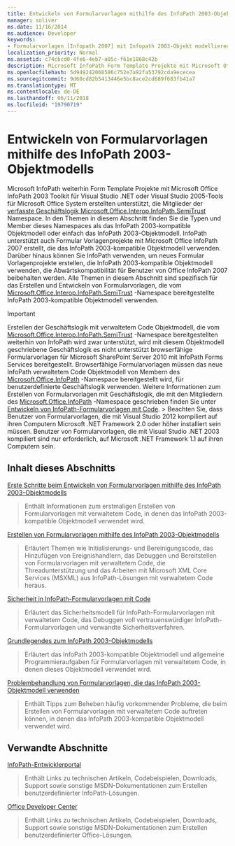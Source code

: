 ```yaml
---
title: Entwickeln von Formularvorlagen mithilfe des InfoPath 2003-Objektmodells
manager: soliver
ms.date: 11/16/2014
ms.audience: Developer
keywords:
- Formularvorlagen [Infopath 2007] mit Infopath 2003-Objekt modellieren, InfoPath 2003-kompatible Formularvorlagen InfoPath 2007, Entwickeln von Formular Vorlagen mit InfoPath 2003-Objektmodell, Objektmodelle [InfoPath 2003], Entwickeln von verwalteten Formularvorlagen mit Code
localization_priority: Normal
ms.assetid: c74cbcd0-4fe6-4eb7-a05c-f61e1868c42b
description: Microsoft InfoPath Form Template Projekte mit Microsoft Office InfoPath 2003 Toolkit für Visual Studio .NET oder Visual Studio 2005-Tools für Microsoft Office System erstellten unterstützt, die Geschäftslogik für Member des geschrieben haben weiterhin die Microsoft.Office.Interop.InfoPath.SemiTrust-Namespace. In den Themen in diesem Abschnitt finden Sie die Typen und Member dieses Namespaces als das InfoPath 2003-kompatible Objektmodell oder einfach das InfoPath 2003-Objektmodell. InfoPath unterstützt auch Formular Vorlagenprojekte mit Microsoft Office InfoPath 2007 erstellt, die das InfoPath 2003-kompatible Objektmodell verwenden. Darüber hinaus können Sie InfoPath verwenden, um neues Formular Vorlagenprojekte erstellen, die InfoPath 2003-kompatible Objektmodell verwenden, die Abwärtskompatibilität für Benutzer von Office InfoPath 2007 beibehalten werden. Alle Themen in diesem Abschnitt sind spezifisch für das Erstellen und Entwickeln von Formularvorlagen, die vom Microsoft.Office.Interop.InfoPath.SemiTrust-Namespace bereitgestellte InfoPath 2003-kompatible Objektmodell verwenden.
ms.openlocfilehash: 5d949242068586c752e7a92fa53792cda9ececea
ms.sourcegitcommit: 9d60cd82b5413446e5bc8ace2cd689f683fb41a7
ms.translationtype: MT
ms.contentlocale: de-DE
ms.lasthandoff: 06/11/2018
ms.locfileid: "19790719"
---
```

# <a name="developing-form-templates-using-the-infopath-2003-object-model"></a>Entwickeln von Formularvorlagen mithilfe des InfoPath 2003-Objektmodells

Microsoft InfoPath weiterhin Form Template Projekte mit Microsoft Office InfoPath 2003 Toolkit für Visual Studio .NET oder Visual Studio 2005-Tools für Microsoft Office System erstellten unterstützt, die Mitglieder der [verfasste Geschäftslogik Microsoft.Office.Interop.InfoPath.SemiTrust](https://msdn.microsoft.com/library/Microsoft.Office.Interop.InfoPath.SemiTrust.aspx) Namespace. In den Themen in diesem Abschnitt finden Sie die Typen und Member dieses Namespaces als das InfoPath 2003-kompatible Objektmodell oder einfach das InfoPath 2003-Objektmodell. InfoPath unterstützt auch Formular Vorlagenprojekte mit Microsoft Office InfoPath 2007 erstellt, die das InfoPath 2003-kompatible Objektmodell verwenden. Darüber hinaus können Sie InfoPath verwenden, um neues Formular Vorlagenprojekte erstellen, die InfoPath 2003-kompatible Objektmodell verwenden, die Abwärtskompatibilität für Benutzer von Office InfoPath 2007 beibehalten werden. Alle Themen in diesem Abschnitt sind spezifisch für das Erstellen und Entwickeln von Formularvorlagen, die vom [Microsoft.Office.Interop.InfoPath.SemiTrust](https://msdn.microsoft.com/library/Microsoft.Office.Interop.InfoPath.SemiTrust.aspx) -Namespace bereitgestellte InfoPath 2003-kompatible Objektmodell verwenden. 
  
> [!IMPORTANT]
> Erstellen der Geschäftslogik mit verwaltetem Code Objektmodell, die vom [Microsoft.Office.Interop.InfoPath.SemiTrust](https://msdn.microsoft.com/library/Microsoft.Office.Interop.InfoPath.SemiTrust.aspx) -Namespace bereitgestellten weiterhin von InfoPath wird zwar unterstützt, wird mit diesem Objektmodell geschriebene Geschäftslogik es nicht unterstützt browserfähige Formularvorlagen für Microsoft SharePoint Server 2010 mit InfoPath Forms Services bereitgestellt. Browserfähige Formularvorlagen müssen das neue InfoPath verwaltetem Code Objektmodell von Membern des [Microsoft.Office.InfoPath](https://msdn.microsoft.com/library/Microsoft.Office.InfoPath.aspx) -Namespace bereitgestellt wird, für benutzerdefinierte Geschäftslogik verwenden. Weitere Informationen zum Erstellen von Formularvorlagen mit Geschäftslogik, die mit den Mitgliedern des [Microsoft.Office.InfoPath](https://msdn.microsoft.com/library/Microsoft.Office.InfoPath.aspx) -Namespace geschrieben finden Sie unter [Entwickeln von InfoPath-Formularvorlagen mit Code](developing-infopath-form-templates-with-code.md). > Beachten Sie, dass Benutzer von Formularvorlagen, die mit Visual Studio 2012 kompiliert auf ihren Computern Microsoft .NET Framework 2.0 oder höher installiert sein müssen. Benutzer von Formularvorlagen, die mit Visual Studio .NET 2003 kompiliert sind nur erforderlich, auf Microsoft .NET Framework 1.1 auf ihren Computern sein. 
  
## <a name="in-this-section"></a>Inhalt dieses Abschnitts

[Erste Schritte beim Entwickeln von Formularvorlagen mithilfe des InfoPath 2003-Objektmodells](get-started-developing-form-templates-using-infopath-object-model.md)
  
> Enthält Informationen zum erstmaligen Erstellen von Formularvorlagen mit verwaltetem Code, in denen das InfoPath 2003-kompatible Objektmodell verwendet wird.
    
[Erstellen von Formularvorlagen mithilfe des InfoPath 2003-Objektmodells](creating-form-templates-using-the-infopath-2003-object-model.md)
  
> Erläutert Themen wie Initialisierungs- und Bereinigungscode, das Hinzufügen von Ereignishandlern, das Debuggen und Bereitstellen von Formularvorlagen mit verwaltetem Code, die Threadunterstützung und das Arbeiten mit Microsoft XML Core Services (MSXML) aus InfoPath-Lösungen mit verwaltetem Code heraus.
    
[Sicherheit in InfoPath-Formularvorlagen mit Code](security-in-infopath-form-templates-with-code.md)
  
> Erläutert das Sicherheitsmodell für InfoPath-Formularvorlagen mit verwaltetem Code, das Debuggen voll vertrauenswürdiger InfoPath-Formularvorlagen und verwandte Sicherheitsverfahren.
    
[Grundlegendes zum InfoPath 2003-Objektmodells](understanding-the-infopath-2003-object-model.md)
  
> Erläutert das InfoPath 2003-kompatible Objektmodell und allgemeine Programmieraufgaben für Formularvorlagen mit verwaltetem Code, in denen dieses Objektmodell verwendet wird.
    
[Problembehandlung von Formularvorlagen, die das InfoPath 2003-Objektmodell verwenden](troubleshoot-form-templates-that-use-infopath-object-model.md)
  
> Enthält Tipps zum Beheben häufig vorkommender Probleme, die beim Erstellen von Formularvorlagen mit verwaltetem Code auftreten können, in denen das InfoPath 2003-kompatible Objektmodell verwendet wird.
    
## <a name="related-sections"></a>Verwandte Abschnitte

[InfoPath-Entwicklerportal](http://go.microsoft.com/fwlink?LinkID=11689)
  
> Enthält Links zu technischen Artikeln, Codebeispielen, Downloads, Support sowie sonstige MSDN-Dokumentationen zum Erstellen benutzerdefinierter InfoPath-Lösungen.
    
[Office Developer Center](http://go.microsoft.com/fwlink?LinkID=27128)
  
> Enthält Links zu technischen Artikeln, Codebeispielen, Downloads, Support sowie sonstige MSDN-Dokumentationen zum Erstellen benutzerdefinierter Office-Lösungen.
    

